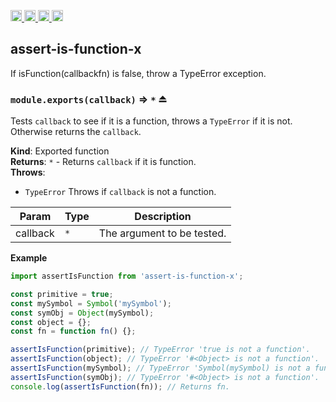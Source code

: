 <a href="https://travis-ci.org/Xotic750/assert-is-function-x"
   title="Travis status">
<img
   src="https://travis-ci.org/Xotic750/assert-is-function-x.svg?branch=master"
   alt="Travis status" height="18"/>
</a>
<a href="https://david-dm.org/Xotic750/assert-is-function-x"
   title="Dependency status">
<img src="https://david-dm.org/Xotic750/assert-is-function-x.svg"
   alt="Dependency status" height="18"/>
</a>
<a href="https://david-dm.org/Xotic750/assert-is-function-x#info=devDependencies"
   title="devDependency status">
<img src="https://david-dm.org/Xotic750/assert-is-function-x/dev-status.svg"
   alt="devDependency status" height="18"/>
</a>
<a href="https://badge.fury.io/js/assert-is-function-x" title="npm version">
<img src="https://badge.fury.io/js/assert-is-function-x.svg"
   alt="npm version" height="18"/>
</a>
<a name="module_assert-is-function-x"></a>

## assert-is-function-x

If isFunction(callbackfn) is false, throw a TypeError exception.

<a name="exp_module_assert-is-function-x--module.exports"></a>

### `module.exports(callback)` ⇒ <code>\*</code> ⏏

Tests `callback` to see if it is a function, throws a `TypeError` if it is
not. Otherwise returns the `callback`.

**Kind**: Exported function  
**Returns**: <code>\*</code> - Returns `callback` if it is function.  
**Throws**:

- <code>TypeError</code> Throws if `callback` is not a function.

| Param    | Type            | Description                |
| -------- | --------------- | -------------------------- |
| callback | <code>\*</code> | The argument to be tested. |

**Example**

```js
import assertIsFunction from 'assert-is-function-x';

const primitive = true;
const mySymbol = Symbol('mySymbol');
const symObj = Object(mySymbol);
const object = {};
const fn = function fn() {};

assertIsFunction(primitive); // TypeError 'true is not a function'.
assertIsFunction(object); // TypeError '#<Object> is not a function'.
assertIsFunction(mySymbol); // TypeError 'Symbol(mySymbol) is not a function'.
assertIsFunction(symObj); // TypeError '#<Object> is not a function'.
console.log(assertIsFunction(fn)); // Returns fn.
```
